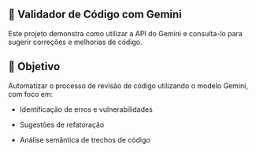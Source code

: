 ## 🤖 Validador de Código com Gemini ##
Este projeto demonstra como utilizar a API do Gemini e consulta-lo para sugerir correções e melhorias de código.
## 📌 Objetivo ##
Automatizar o processo de revisão de código utilizando o modelo Gemini, com foco em:

 - Identificação de erros e vulnerabilidades

 - Sugestões de refatoração

 - Análise semântica de trechos de código
